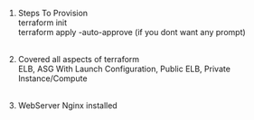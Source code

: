 1. Steps To Provision <br />
terraform init <br />
terraform apply -auto-approve (if you dont want any prompt) <br /> <br />

2. Covered all aspects of terraform <br />
ELB, ASG With Launch Configuration, Public ELB, Private Instance/Compute <br /> <br />

3. WebServer Nginx installed <br />